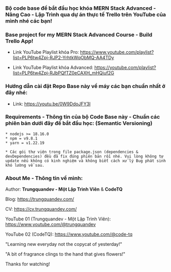 ### Bộ code base để bắt đầu học khóa MERN Stack Advanced - Nâng Cao - Lập Trình qua dự án thực tế Trello trên YouTube của mình nhé các bạn!
### Base project for my MERN Stack Advanced Course - Build Trello App!

- Link YouTube Playlist khóa Pro: https://www.youtube.com/playlist?list=PLP6tw4Zpj-RJP2-YrhtkWqObMQ-AA4TDy

- Link YouTube Playlist khóa Advanced: https://youtube.com/playlist?list=PLP6tw4Zpj-RJbPQfTZ0eCAXH_mHQiuf2G

### Hướng dẫn cài đặt Repo Base này về máy các bạn chuẩn nhất ở đây nhé:

- Link: https://youtu.be/0W9DdoJFY3I

### Requirements - Thông tin của bộ Code Base này - Chuẩn các phiên bản dưới đây để bắt đầu học: (Semantic Versioning)

```
* nodejs >= 18.16.0
* npm = v9.8.1
* yarn = v1.22.19

* Các gói thư viện trong file package.json (dependencies & devDependencies) đều đã fix đúng phiên bản rồi nhé. Vui lòng không tự update nếu không có kinh nghiệm và không biết cách xử lý Bug phát sinh khó lường về sau.
```

### About Me - Thông tin về mình:

Author: **Trungquandev - Một Lập Trình Viên** & **CodeTQ**

Blog: https://trungquandev.com/

CV: https://cv.trungquandev.com/

YouTube 01 (Trungquandev - Một Lập Trình Viên): https://www.youtube.com/@trungquandev

YouTube 02 (CodeTQ): https://www.youtube.com/@code-tq

"Learning new everyday not the copycat of yesterday!"

"A bit of fragrance clings to the hand that gives flowers!"

Thanks for watching!
